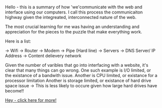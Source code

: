 Hello - this is a summary of how 'we'communicate with the web and interface using our computers. 
I call this process the communicaiton highway given the integreated, interconnected nature of the web.

The most crucial learning for me was having an understanding and appreciation for the pieces to the puzzle that make everything work. 

Here is a list:

-> Wifi
-> Router
-> Modem
-> Pipe (Hard line)
-> Servers
-> DNS Server/ IP Address
-> Content delievery network 

Given the number of varibles that go into interfacing with a website, it's clear that many things can go wrong.
One such example is I/O limited, or the existance of a bandwith issue.
Another is CPU limited, or existance for a processor limitation
Another is storage limited, or existance of hard drive space issue
-> This is less likely to occure given how large hard drives have become!!

[Hey - click here for more!](http://en.wikipedia.org/wiki/Hard_disk_drive)



